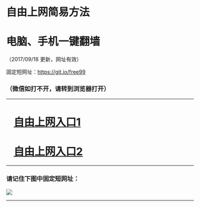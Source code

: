 ﻿# 自由上网简易方法

# 电脑、手机一键翻墙

（2017/09/18 更新，网址有效）

固定短网址：https://git.io/free99

### （微信如打不开，请转到浏览器打开）


***





# &nbsp;&nbsp; <a href="http://ft2047414101.fwq-tz1005.info/fwqtz01.html?t=091800120133 " target="_blank">自由上网入口1</a>
# &nbsp;&nbsp; <a href="http://ft1948913910.fwq-tz1006.info/fwqtz02.html?t=091800129815 " target="_blank">自由上网入口2</a>
***

### 请记住下图中固定短网址：

<img src="https://s3-us-west-2.amazonaws.com/fwq-1001/yjfq-20170905okok.png" /> 


***

